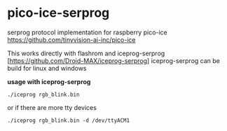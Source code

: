 pico-ice-serprog
===
serprog protocol implementation for raspberry pico-ice
https://github.com/tinyvision-ai-inc/pico-ice

This works directly with flashrom and iceprog-serprog [https://github.com/Droid-MAX/iceprog-serprog]
iceprog-serprog can be build for linux and windows

**usage with iceprog-serprog**
```
./iceprog rgb_blink.bin
```
or if there are more tty devices
```
./iceprog rgb_blink.bin -d /dev/ttyACM1
```



